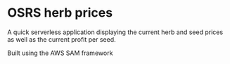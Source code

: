 # OSRS herb prices

A quick serverless application displaying the current herb and seed prices as well as the current profit per seed.

Built using the AWS SAM framework